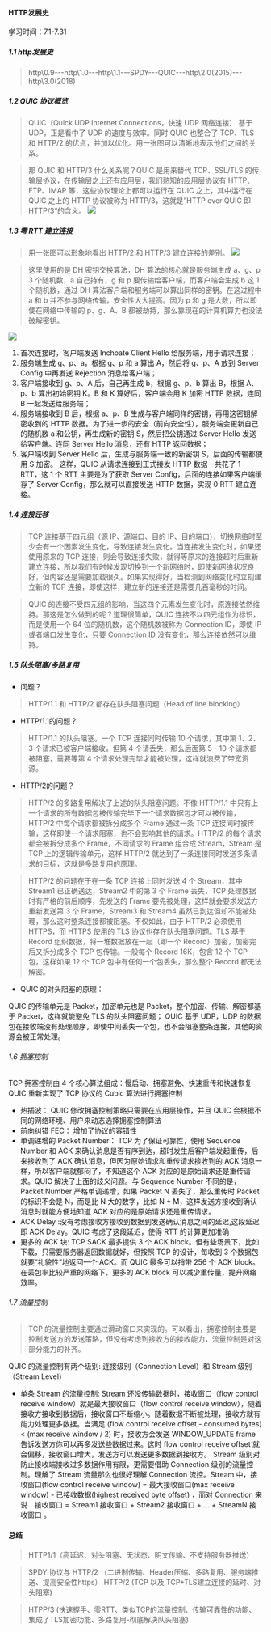#### HTTP发展史
学习时间：7.1-7.31
##### 1.1 http发展史
>http\0.9---http\1.0---http\1.1---SPDY---QUIC---http\2.0(2015)---http\3.0(2018)

##### 1.2 QUIC 协议概览
>QUIC（Quick UDP Internet Connections，快速 UDP 网络连接） 基于 UDP，正是看中了 UDP 的速度与效率。同时 QUIC 也整合了 TCP、TLS 和 HTTP/2 的优点，并加以优化。用一张图可以清晰地表示他们之间的关系。

>那 QUIC 和 HTTP/3 什么关系呢？QUIC 是用来替代 TCP、SSL/TLS 的传输层协议，在传输层之上还有应用层，我们熟知的应用层协议有 HTTP、FTP、IMAP 等，这些协议理论上都可以运行在 QUIC 之上，其中运行在 QUIC 之上的 HTTP 协议被称为 HTTP/3，这就是”HTTP over QUIC 即 HTTP/3“的含义。
![](../images/js/quic.jpg)
##### 1.3 零 RTT 建立连接

>用一张图可以形象地看出 HTTP/2 和 HTTP/3 建立连接的差别。
![](../images/js/dh.jpg)

>这里使用的是 DH 密钥交换算法，DH 算法的核心就是服务端生成 a、g、p 3 个随机数，a 自己持有，g 和 p 要传输给客户端，而客户端会生成 b 这 1 个随机数，通过 DH 算法客户端和服务端可以算出同样的密钥。在这过程中 a 和 b 并不参与网络传输，安全性大大提高。因为 p 和 g 是大数，所以即使在网络中传输的 p、g、A、B 都被劫持，那么靠现在的计算机算力也没法破解密钥。

![](../images/js/http23.jpg)

1. 首次连接时，客户端发送 Inchoate Client Hello 给服务端，用于请求连接；
2. 服务端生成 g、p、a，根据 g、p 和 a 算出 A，然后将 g、p、A 放到 Server Config 中再发送 Rejection 消息给客户端；
3. 客户端接收到 g、p、A 后，自己再生成 b，根据 g、p、b 算出 B，根据 A、p、b 算出初始密钥 K。B 和 K 算好后，客户端会用 K 加密 HTTP 数据，连同 B 一起发送给服务端；
4. 服务端接收到 B 后，根据 a、p、B 生成与客户端同样的密钥，再用这密钥解密收到的 HTTP 数据。为了进一步的安全（前向安全性），服务端会更新自己的随机数 a 和公钥，再生成新的密钥 S，然后把公钥通过 Server Hello 发送给客户端。连同 Server Hello 消息，还有 HTTP 返回数据；
5. 客户端收到 Server Hello 后，生成与服务端一致的新密钥 S，后面的传输都使用 S 加密。
这样，QUIC 从请求连接到正式接发 HTTP 数据一共花了 1 RTT，这 1 个 RTT 主要是为了获取 Server Config，后面的连接如果客户端缓存了 Server Config，那么就可以直接发送 HTTP 数据，实现 0 RTT 建立连接。
##### 1.4 连接迁移

> TCP 连接基于四元组（源 IP、源端口、目的 IP、目的端口），切换网络时至少会有一个因素发生变化，导致连接发生变化。当连接发生变化时，如果还使用原来的 TCP 连接，则会导致连接失败，就得等原来的连接超时后重新建立连接，所以我们有时候发现切换到一个新网络时，即使新网络状况良好，但内容还是需要加载很久。如果实现得好，当检测到网络变化时立刻建立新的 TCP 连接，即使这样，建立新的连接还是需要几百毫秒的时间。

> QUIC 的连接不受四元组的影响，当这四个元素发生变化时，原连接依然维持。那这是怎么做到的呢？道理很简单，QUIC 连接不以四元组作为标识，而是使用一个 64 位的随机数，这个随机数被称为 Connection ID，即使 IP 或者端口发生变化，只要 Connection ID 没有变化，那么连接依然可以维持。
##### 1.5 队头阻塞/多路复用
- 问题？

>HTTP/1.1 和 HTTP/2 都存在队头阻塞问题（Head of line blocking）
- HTTP/1.1的问题？
>HTTP/1.1 的队头阻塞。一个 TCP 连接同时传输 10 个请求，其中第 1、2、3 个请求已被客户端接收，但第 4 个请丢失，那么后面第 5 - 10 个请求都被阻塞，需要等第 4 个请求处理完毕才能被处理，这样就浪费了带宽资源。
- HTTP/2的问题？
>HTTP/2 的多路复用解决了上述的队头阻塞问题。不像 HTTP/1.1 中只有上一个请求的所有数据包被传输完毕下一个请求数据包才可以被传输，HTTP/2 中每个请求都被拆分成多个 Frame 通过一条 TCP 连接同时被传输，这样即使一个请求阻塞，也不会影响其他的请求。HTTP/2 的每个请求都会被拆分成多个 Frame，不同请求的 Frame 组合成 Stream，Stream 是 TCP 上的逻辑传输单元，这样 HTTP/2 就达到了一条连接同时发送多条请求的目标，这就是多路复用的原理。

>HTTP/2 的问题在于在一条 TCP 连接上同时发送 4 个 Stream，其中 Stream1 已正确送达，Stream2 中的第 3 个 Frame 丢失，TCP 处理数据时有严格的前后顺序，先发送的 Frame 要先被处理，这样就会要求发送方重新发送第 3 个 Frame，Stream3 和 Stream4 虽然已到达但却不能被处理，那么这时整条连接都被阻塞。不仅如此，由于 HTTP/2 必须使用 HTTPS，而 HTTPS 使用的 TLS 协议也存在队头阻塞问题。TLS 基于 Record 组织数据，将一堆数据放在一起（即一个 Record）加密，加密完后又拆分成多个 TCP 包传输。一般每个 Record 16K，包含 12 个 TCP 包，这样如果 12 个 TCP 包中有任何一个包丢失，那么整个 Record 都无法解密。

- QUIC 的对头阻塞的原理：

QUIC 的传输单元是 Packet，加密单元也是 Packet，整个加密、传输、解密都基于 Packet，这样就能避免 TLS 的队头阻塞问题；
QUIC 基于 UDP，UDP 的数据包在接收端没有处理顺序，即使中间丢失一个包，也不会阻塞整条连接，其他的资源会被正常处理。
###### 1.6 拥塞控制

TCP 拥塞控制由 4 个核心算法组成：慢启动、拥塞避免、快速重传和快速恢复
QUIC  重新实现了 TCP 协议的 Cubic 算法进行拥塞控制
- 热插波：  QUIC 修改拥塞控制策略只需要在应用层操作，并且 QUIC 会根据不同的网络环境、用户来动态选择拥塞控制算法
- 前向纠错 FEC：  增加了协议的容错性
- 单调递增的 Packet Number：   TCP 为了保证可靠性，使用 Sequence Number 和 ACK 来确认消息是否有序到达，超时发生后客户端发起重传，后来接收到了 ACK 确认消息，但因为原始请求和重传请求接收到的 ACK 消息一样，所以客户端就郁闷了，不知道这个 ACK 对应的是原始请求还是重传请求。QUIC 解决了上面的歧义问题。与 Sequence Number 不同的是，Packet Number 严格单调递增，如果 Packet N 丢失了，那么重传时 Packet 的标识不会是 N，而是比 N 大的数字，比如 N + M，这样发送方接收到确认消息时就能方便地知道 ACK 对应的是原始请求还是重传请求。
- ACK Delay :没有考虑接收方接收到数据到发送确认消息之间的延迟,这段延迟即 ACK Delay。QUIC 考虑了这段延迟，使得 RTT 的计算更加准确
- 更多的 ACK 块: TCP SACK 最多提供 3 个 ACK block。但有些场景下，比如下载，只需要服务器返回数据就好，但按照 TCP 的设计，每收到 3 个数据包就要“礼貌性”地返回一个 ACK。而 QUIC 最多可以捎带 256 个 ACK block。在丢包率比较严重的网络下，更多的 ACK block 可以减少重传量，提升网络效率。
###### 1.7 流量控制
>TCP 的流量控制主要通过滑动窗口来实现的。可以看出，拥塞控制主要是控制发送方的发送策略，但没有考虑到接收方的接收能力，流量控制是对这部分能力的补齐。

QUIC 的流量控制有两个级别: 连接级别（Connection Level）和 Stream 级别（Stream Level）
- 单条 Stream 的流量控制: Stream 还没传输数据时，接收窗口（flow control receive window）就是最大接收窗口（flow control receive window），随着接收方接收到数据后，接收窗口不断缩小。随着数据不断被处理，接收方就有能力处理更多数据。当满足 (flow control receive offset - consumed bytes) < (max receive window / 2) 时，接收方会发送 WINDOW_UPDATE frame 告诉发送方你可以再多发送些数据过来。这时 flow control receive offset 就会偏移，接收窗口增大，发送方可以发送更多数据到接收方。
Stream 级别对防止接收端接收过多数据作用有限，更需要借助 Connection 级别的流量控制。理解了 Stream 流量那么也很好理解 Connection 流控。Stream 中，接收窗口(flow control receive window) = 最大接收窗口(max receive window) - 已接收数据(highest received byte offset) ，而对 Connection 来说：接收窗口 = Stream1 接收窗口 + Stream2 接收窗口 + ... + StreamN 接收窗口 。

#### 总结

>HTTP1/1（高延迟、对头阻塞、无状态、明文传输、不支持服务器推送）

>SPDY 协议与 HTTP/2 （二进制传输、Header压缩、多路复用、服务端推送、提高安全性https）
HTTP/2 (TCP 以及 TCP+TLS建立连接的延时、对头阻塞)

>HTPP/3 (快速握手、零RTT、类似TCP的流量控制、传输可靠性的功能、集成了TLS加密功能、多路复用-彻底解决队头阻塞)

